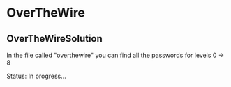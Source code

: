 # OverTheWire

## OverTheWireSolution
In the file called "overthewire" you can find all the passwords for levels 0 -> 8

Status: In progress...
